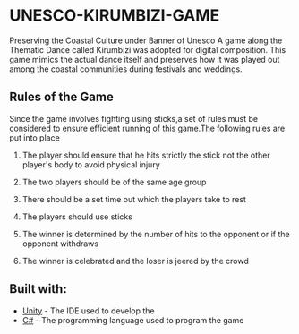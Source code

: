 # UNESCO-KIRUMBIZI-GAME
Preserving the Coastal Culture under Banner of Unesco A game along the Thematic Dance called Kirumbizi was adopted for digital composition. This game mimics the actual dance itself and preserves how it was played out among the coastal communities during festivals and weddings.
## Rules of the Game
Since the game involves fighting using sticks,a set of rules must be considered to ensure efficient running of this game.The following rules are put into place 

1. The player should ensure that he hits  strictly the stick not the other player's body to avoid physical injury

2. The two players should be of the same age group 

3. There should be a set time out which the players take to rest 

4. The players should use sticks    

5. The winner is determined by the number of hits to the opponent or if the opponent withdraws

6. The winner is celebrated and the loser is jeered by the crowd

## Built with:

* [Unity](https://unity3d.com/) - The IDE  used to develop the 
* [C#](https://docs.microsoft.com/en-us/dotnet/csharp/programming-guide/) - The programming language used to program the game


